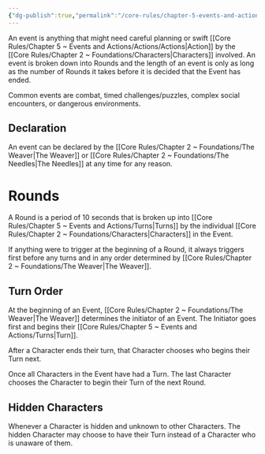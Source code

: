 ```yaml
---
{"dg-publish":true,"permalink":"/core-rules/chapter-5-events-and-actions/events/"}
---
```


An event is anything that might need careful planning or swift [[Core Rules/Chapter 5 ~ Events and Actions/Actions/Actions\|Action]] by the [[Core Rules/Chapter 2 ~ Foundations/Characters\|Characters]] involved. An event is broken down into Rounds and the length of an event is only as long as the number of Rounds it takes before it is decided that the Event has ended.

Common events are combat, timed challenges/puzzles, complex social encounters, or dangerous environments.
## Declaration
An event can be declared by the [[Core Rules/Chapter 2 ~ Foundations/The Weaver\|The Weaver]] or [[Core Rules/Chapter 2 ~ Foundations/The Needles\|The Needles]] at any time for any reason.
# Rounds
A Round is a period of 10 seconds that is broken up into [[Core Rules/Chapter 5 ~ Events and Actions/Turns\|Turns]] by the individual [[Core Rules/Chapter 2 ~ Foundations/Characters\|Characters]] in the Event.

If anything were to trigger at the beginning of a Round, it always triggers first before any turns and in any order determined by [[Core Rules/Chapter 2 ~ Foundations/The Weaver\|The Weaver]].
## Turn Order
At the beginning of an Event, [[Core Rules/Chapter 2 ~ Foundations/The Weaver\|The Weaver]] determines the initiator of an Event. The Initiator goes first and begins their [[Core Rules/Chapter 5 ~ Events and Actions/Turns\|Turn]].

After a Character ends their turn, that Character chooses who begins their Turn next.

Once all Characters in the Event have had a Turn. The last Character chooses the Character to begin their Turn of the next Round.
## Hidden Characters
Whenever a Character is hidden and unknown to other Characters. The hidden Character may choose to have their Turn instead of a Character who is unaware of them.